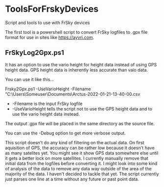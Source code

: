 # ToolsForFrskyDevices
Script and tools to use with FrSky devices

The first tool is a powershell script to convert FrSky logfiles to .gpx file format for use in sites like https://ayvri.com.

## FrSkyLog2Gpx.ps1
It has an option to use the vario height for height data instead of using GPS height data.  GPS height data is inherently less accurate than vaio data.

You can use it like this...

Frsky2Gpx.ps1 -UseVarioHeight -Filename "C:\Users\Someuser\Documents\Arctus-2022-01-21-13-40-00.csv

- -Filename is the input FrSky logfile
- -UseVarioHeight tells the script not to use the GPS height data and to use the vario height data instead.

The output .gpx file will be placed in the same directory as the source file.

You can use the -Debug option to get more verbose output.

This script doesn't do any kind of filtering on the actual data.  On first aquisition of GPS, the accuracy can be rather low because it doesn't have as many satelites yet.  You might see it show GPS data somewhere else until it gets a better lock on more satellites.  I currently manually remove that initial data from the logfiles before converting it.  I might look into some kind of analysis of the data to remove any data way outside of the area of the majority of the data.  I haven't decided to tackle that yet.  The script currently just parses one line at a time without any future or past point data.
